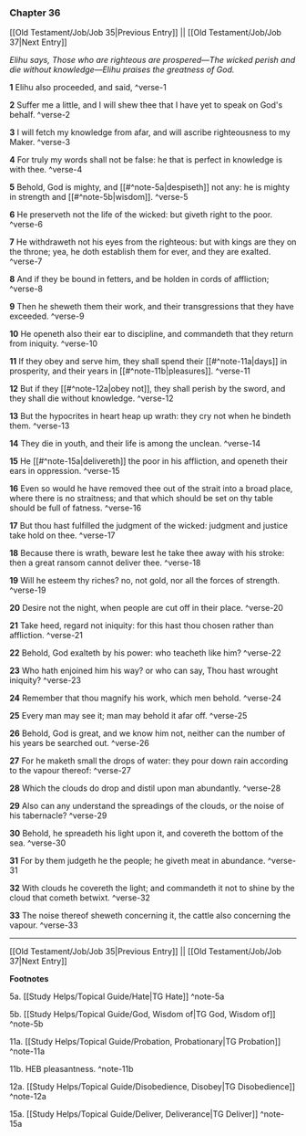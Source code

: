 ### Chapter 36

[[Old Testament/Job/Job 35|Previous Entry]]  ||  [[Old Testament/Job/Job 37|Next Entry]]

*Elihu says, Those who are righteous are prospered—The wicked perish and die without knowledge—Elihu praises the greatness of God.*

**1**  Elihu also proceeded, and said, ^verse-1

**2**  Suffer me a little, and I will shew thee that I have yet to speak on God's behalf. ^verse-2

**3**  I will fetch my knowledge from afar, and will ascribe righteousness to my Maker. ^verse-3

**4**  For truly my words shall not be false: he that is perfect in knowledge is with thee. ^verse-4

**5**  Behold, God is mighty, and [[#^note-5a|despiseth]] not any: he is mighty in strength and [[#^note-5b|wisdom]]. ^verse-5

**6**  He preserveth not the life of the wicked: but giveth right to the poor. ^verse-6

**7**  He withdraweth not his eyes from the righteous: but with kings are they on the throne; yea, he doth establish them for ever, and they are exalted. ^verse-7

**8**  And if they be bound in fetters, and be holden in cords of affliction; ^verse-8

**9**  Then he sheweth them their work, and their transgressions that they have exceeded. ^verse-9

**10**  He openeth also their ear to discipline, and commandeth that they return from iniquity. ^verse-10

**11**  If they obey and serve him, they shall spend their [[#^note-11a|days]] in prosperity, and their years in [[#^note-11b|pleasures]]. ^verse-11

**12**  But if they [[#^note-12a|obey not]], they shall perish by the sword, and they shall die without knowledge. ^verse-12

**13**  But the hypocrites in heart heap up wrath: they cry not when he bindeth them. ^verse-13

**14**  They die in youth, and their life is among the unclean. ^verse-14

**15**  He [[#^note-15a|delivereth]] the poor in his affliction, and openeth their ears in oppression. ^verse-15

**16**  Even so would he have removed thee out of the strait into a broad place, where there is no straitness; and that which should be set on thy table should be full of fatness. ^verse-16

**17**  But thou hast fulfilled the judgment of the wicked: judgment and justice take hold on thee. ^verse-17

**18**  Because there is wrath, beware lest he take thee away with his stroke: then a great ransom cannot deliver thee. ^verse-18

**19**  Will he esteem thy riches? no, not gold, nor all the forces of strength. ^verse-19

**20**  Desire not the night, when people are cut off in their place. ^verse-20

**21**  Take heed, regard not iniquity: for this hast thou chosen rather than affliction. ^verse-21

**22**  Behold, God exalteth by his power: who teacheth like him? ^verse-22

**23**  Who hath enjoined him his way? or who can say, Thou hast wrought iniquity? ^verse-23

**24**  Remember that thou magnify his work, which men behold. ^verse-24

**25**  Every man may see it; man may behold it afar off. ^verse-25

**26**  Behold, God is great, and we know him not, neither can the number of his years be searched out. ^verse-26

**27**  For he maketh small the drops of water: they pour down rain according to the vapour thereof: ^verse-27

**28**  Which the clouds do drop and distil upon man abundantly. ^verse-28

**29**  Also can any understand the spreadings of the clouds, or the noise of his tabernacle? ^verse-29

**30**  Behold, he spreadeth his light upon it, and covereth the bottom of the sea. ^verse-30

**31**  For by them judgeth he the people; he giveth meat in abundance. ^verse-31

**32**  With clouds he covereth the light; and commandeth it not to shine by the cloud that cometh betwixt. ^verse-32

**33**  The noise thereof sheweth concerning it, the cattle also concerning the vapour. ^verse-33


---
[[Old Testament/Job/Job 35|Previous Entry]]  ||  [[Old Testament/Job/Job 37|Next Entry]]


**Footnotes**


5a. [[Study Helps/Topical Guide/Hate|TG Hate]] ^note-5a

5b. [[Study Helps/Topical Guide/God, Wisdom of|TG God, Wisdom of]] ^note-5b

11a. [[Study Helps/Topical Guide/Probation, Probationary|TG Probation]] ^note-11a

11b. HEB pleasantness. ^note-11b

12a. [[Study Helps/Topical Guide/Disobedience, Disobey|TG Disobedience]] ^note-12a

15a. [[Study Helps/Topical Guide/Deliver, Deliverance|TG Deliver]] ^note-15a